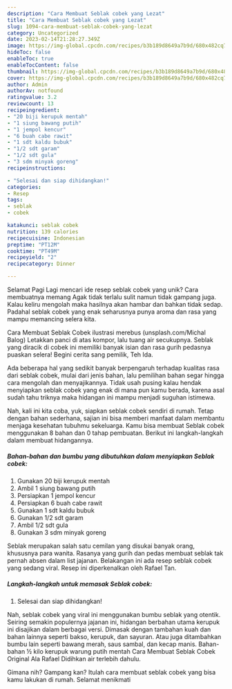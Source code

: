 ```yaml
---
description: "Cara Membuat Seblak cobek yang Lezat"
title: "Cara Membuat Seblak cobek yang Lezat"
slug: 1094-cara-membuat-seblak-cobek-yang-lezat
category: Uncategorized
date: 2023-02-14T21:28:27.349Z
image: https://img-global.cpcdn.com/recipes/b3b189d8649a7b9d/680x482cq70/seblak-cobek-foto-resep-utama.jpg
hideToc: false
enableToc: true
enableTocContent: false
thumbnail: https://img-global.cpcdn.com/recipes/b3b189d8649a7b9d/680x482cq70/seblak-cobek-foto-resep-utama.jpg
cover: https://img-global.cpcdn.com/recipes/b3b189d8649a7b9d/680x482cq70/seblak-cobek-foto-resep-utama.jpg
author: Admin
authorAv: notfound
ratingvalue: 3.2
reviewcount: 13
recipeingredient:
- "20 biji kerupuk mentah"
- "1 siung bawang putih"
- "1 jempol kencur"
- "6 buah cabe rawit"
- "1 sdt kaldu bubuk"
- "1/2 sdt garam"
- "1/2 sdt gula"
- "3 sdm minyak goreng"
recipeinstructions:

- "Selesai dan siap dihidangkan!"
categories:
- Resep
tags:
- seblak
- cobek

katakunci: seblak cobek 
nutrition: 139 calories
recipecuisine: Indonesian
preptime: "PT12M"
cooktime: "PT49M"
recipeyield: "2"
recipecategory: Dinner

---
```



Selamat Pagi Lagi mencari ide resep seblak cobek yang unik? Cara membuatnya memang Agak tidak terlalu sulit namun tidak gampang juga. Kalau keliru mengolah maka hasilnya akan hambar dan bahkan tidak sedap. Padahal seblak cobek yang enak seharusnya punya aroma dan rasa yang mampu memancing selera kita.


Cara Membuat Seblak Cobek ilustrasi merebus (unsplash.com/Michal Balog) Letakkan panci di atas kompor, lalu tuang air secukupnya. Seblak yang diracik di cobek ini memiliki banyak isian dan rasa gurih pedasnya puaskan selera! Begini cerita sang pemilik, Teh Ida.

Ada beberapa hal yang sedikit banyak berpengaruh terhadap kualitas rasa dari seblak cobek, mulai dari jenis bahan, lalu pemilihan bahan segar hingga cara mengolah dan menyajikannya. Tidak usah pusing kalau hendak menyiapkan seblak cobek yang enak di mana pun kamu berada, karena asal sudah tahu triknya maka hidangan ini mampu menjadi suguhan istimewa.


Nah, kali ini kita coba, yuk, siapkan seblak cobek sendiri di rumah. Tetap dengan bahan sederhana, sajian ini bisa memberi manfaat dalam membantu menjaga kesehatan tubuhmu sekeluarga. Kamu bisa membuat Seblak cobek menggunakan 8 bahan dan 0 tahap pembuatan. Berikut ini langkah-langkah dalam membuat hidangannya.

<!--inarticleads1-->

##### Bahan-bahan dan bumbu yang dibutuhkan dalam menyiapkan Seblak cobek:

1. Gunakan 20 biji kerupuk mentah
1. Ambil 1 siung bawang putih
1. Persiapkan 1 jempol kencur
1. Persiapkan 6 buah cabe rawit
1. Gunakan 1 sdt kaldu bubuk
1. Gunakan 1/2 sdt garam
1. Ambil 1/2 sdt gula
1. Gunakan 3 sdm minyak goreng


Seblak merupakan salah satu cemilan yang disukai banyak orang, khususnya para wanita. Rasanya yang gurih dan pedas membuat seblak tak pernah absen dalam list jajanan. Belakangan ini ada resep seblak cobek yang sedang viral. Resep ini diperkenalkan oleh Rafael Tan. 

<!--inarticleads2-->

##### Langkah-langkah untuk memasak Seblak cobek:


1. Selesai dan siap dihidangkan!

Nah, seblak cobek yang viral ini menggunakan bumbu seblak yang otentik. Seiring semakin populernya jajanan ini, hidangan berbahan utama kerupuk ini disajikan dalam berbagai versi. Dimasak dengan tambahan kuah dan bahan lainnya seperti bakso, kerupuk, dan sayuran. Atau juga ditambahkan bumbu lain seperti bawang merah, saus sambal, dan kecap manis. Bahan-bahan ½ kilo kerupuk warung putih mentah Cara Membuat Seblak Cobek Original Ala Rafael Didihkan air terlebih dahulu. 

Gimana nih? Gampang kan? Itulah cara membuat seblak cobek yang bisa kamu lakukan di rumah. Selamat menikmati
